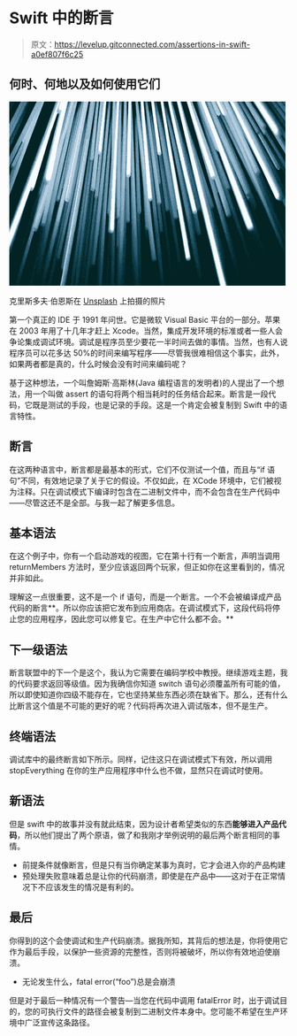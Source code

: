 # Swift 中的断言

> 原文：<https://levelup.gitconnected.com/assertions-in-swift-a0ef807f6c25>

## 何时、何地以及如何使用它们

![](img/ecb3188ce6a4ce9a234b1aa5c5ae2bcc.png)

克里斯多夫·伯恩斯在 [Unsplash](https://unsplash.com/s/photos/digital?utm_source=unsplash&utm_medium=referral&utm_content=creditCopyText) 上拍摄的照片

第一个真正的 IDE 于 1991 年问世。它是微软 Visual Basic 平台的一部分。苹果在 2003 年用了十几年才赶上 Xcode。当然，集成开发环境的标准或者一些人会争论集成调试环境。调试是程序员至少要花一半时间去做的事情。当然，也有人说程序员可以花多达 50%的时间来编写程序——尽管我很难相信这个事实，此外，如果两者都是真的，什么时候会没有时间来编码呢？

基于这种想法，一个叫詹姆斯·高斯林(Java 编程语言的发明者)的人提出了一个想法，用一个叫做 assert 的语句将两个相当耗时的任务结合起来。断言是一段代码，它既是测试的手段，也是记录的手段。这是一个肯定会被复制到 Swift 中的语言特性。

## 断言

在这两种语言中，断言都是最基本的形式，它们不仅测试一个值，而且与“if 语句”不同，有效地记录了关于它的假设。不仅如此，在 XCode 环境中，它们被视为注释。只在调试模式下编译时包含在二进制文件中，而不会包含在生产代码中——尽管这还不是全部。与我一起了解更多信息。

## 基本语法

在这个例子中，你有一个启动游戏的视图，它在第十行有一个断言，声明当调用 returnMembers 方法时，至少应该返回两个玩家，但正如你在这里看到的，情况并非如此。

理解这一点很重要，这不是一个 if 语句，而是一个断言。一个不会被编译成产品代码的断言**。所以你应该把它发布到应用商店。在调试模式下，这段代码将停止您的应用程序，因此您可以修复它。在生产中它什么都不会。**

## 下一级语法

断言联盟中的下一个是这个，我认为它需要在编码学校中教授。继续游戏主题，我的代码要求返回等级值。因为我确信你知道 switch 语句必须覆盖所有可能的值，所以即使知道你四级不能存在，它也坚持某些东西必须在缺省下。那么，还有什么比断言这个值是不可能的更好的呢？代码将再次进入调试版本，但不是生产。

## 终端语法

调试库中的最终断言如下所示。同样，记住这只在调试模式下有效，所以调用 stopEverything 在你的生产应用程序中什么也不做，显然只在调试时使用。

## 新语法

但是 swift 中的故事并没有就此结束，因为设计者希望类似的东西**能够进入产品代码**，所以他们提出了两个原语，做了和我刚才举例说明的最后两个断言相同的事情。

*   前提条件就像断言，但是只有当你确定某事为真时，它才会进入你的产品构建
*   预处理失败意味着总是让你的代码崩溃，即使是在产品中——这对于在正常情况下不应该发生的情况是有利的。

## 最后

你得到的这个会使调试和生产代码崩溃。据我所知，其背后的想法是，你将使用它作为最后手段，以保护一些资源的完整性，否则将被破坏，所以你有效地迫使崩溃。

*   无论发生什么，fatal error(“foo”)总是会崩溃

但是对于最后一种情况有一个警告—当您在代码中调用 fatalError 时，出于调试目的，您的可执行文件的路径会被复制到二进制文件本身中。您可能不希望在生产环境中广泛宣传这条路径。